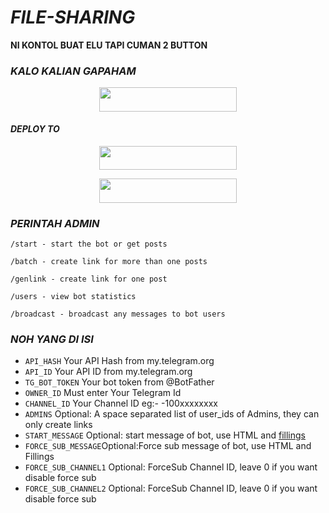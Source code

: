 # ***FILE-SHARING***


**NI KONTOL BUAT ELU TAPI CUMAN 2 BUTTON**
### ***KALO KALIAN GAPAHAM***
<p align="center"><a href="https://www.telegram.dog/pantekyks"> <img src="https://img.shields.io/badge/TEKAN%20INI%20KONTOL-Green?style=for-the-badge&logo=KONTOL" width="220" height="38.45"/></a></p>



#### ***DEPLOY TO***
<p align="center"><a href="https://heroku.com/deploy?template=https://github.com/ReyyNada/Reyy-XFsub-Bot2"> <img src="https://img.shields.io/badge/Web%20Heroku-blueviolet?style=for-the-badge&logo=heroku" width="220" height="38.45"/></a></p>
<p align="center"><a href="https://telegram.dog/XTZ_HerokuBot?start=UmV5eU5hZGEvUmV5eS1YRnN1Yi1Cb3QgbWFpbg"> <img src="https://img.shields.io/badge/Bot%20Heroku-red?style=for-the-badge&logo=heroku" width="220" height="38.45"/></a></p>


### ***PERINTAH ADMIN***

```
/start - start the bot or get posts

/batch - create link for more than one posts

/genlink - create link for one post

/users - view bot statistics

/broadcast - broadcast any messages to bot users
```

### ***NOH YANG DI ISI***

* `API_HASH` Your API Hash from my.telegram.org
* `API_ID` Your API ID from my.telegram.org
* `TG_BOT_TOKEN` Your bot token from @BotFather
* `OWNER_ID` Must enter Your Telegram Id
* `CHANNEL_ID` Your Channel ID eg:- -100xxxxxxxx
* `ADMINS` Optional: A space separated list of user_ids of Admins, they can only create links
* `START_MESSAGE` Optional: start message of bot, use HTML and <a href='https://github.com/codexbotz/File-Sharing-Bot/blob/main/README.md#start_message'>fillings</a>
* `FORCE_SUB_MESSAGE`Optional:Force sub message of bot, use HTML and Fillings
* `FORCE_SUB_CHANNEL1` Optional: ForceSub Channel ID, leave 0 if you want disable force sub
* `FORCE_SUB_CHANNEL2` Optional: ForceSub Channel ID, leave 0 if you want disable force sub
